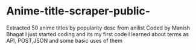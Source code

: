 # Anime-title-scraper-public-
Extracted 50 anime titles by popularity desc from anilist
Coded by Manish Bhagat
I just started coding and its my first code
I learned about terms as API, POST,JSON and some basic uses of them